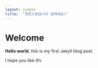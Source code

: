 ```yaml
---
layout: single
title:  "첫포스팅입니다 설레네요!"
---
```


# Welcome

**Hello world**, this is my first Jekyll blog post.

I hope you like it!v
